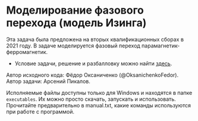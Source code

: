 # Моделирование фазового перехода (модель Изинга)

Эта задача была предложена на вторых квалификационных сборах в 2021 году. В задаче моделируется фазовый переход парамагнетик-ферромагнетик.
* Условие задачи, решение и разбалловку можно найти [здесь](https://pho.rs/p/243).

Автор исходного кода: Фёдор Оксаниченко (@OksanichenkoFedor).
Автор задачи: Арсений Пикалов.

Исполняемые файлы доступны только для Windows и находятся в папке ``executables``. Их можно просто скачать, запускать и использовать. Прочитайте предварительно в manual.txt, какие команды используются при работе с программой.